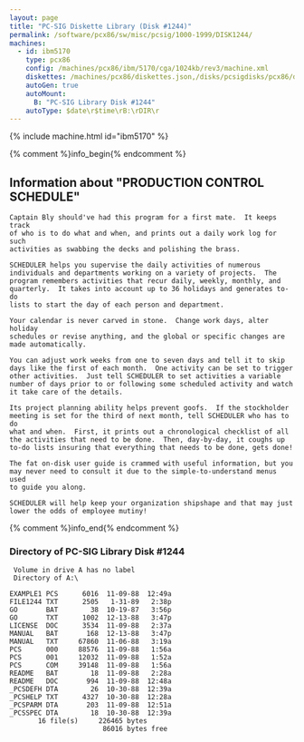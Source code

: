 ```yaml
---
layout: page
title: "PC-SIG Diskette Library (Disk #1244)"
permalink: /software/pcx86/sw/misc/pcsig/1000-1999/DISK1244/
machines:
  - id: ibm5170
    type: pcx86
    config: /machines/pcx86/ibm/5170/cga/1024kb/rev3/machine.xml
    diskettes: /machines/pcx86/diskettes.json,/disks/pcsigdisks/pcx86/diskettes.json
    autoGen: true
    autoMount:
      B: "PC-SIG Library Disk #1244"
    autoType: $date\r$time\rB:\rDIR\r
---
```


{% include machine.html id="ibm5170" %}

{% comment %}info_begin{% endcomment %}

## Information about "PRODUCTION CONTROL SCHEDULE"

    Captain Bly should've had this program for a first mate.  It keeps track
    of who is to do what and when, and prints out a daily work log for such
    activities as swabbing the decks and polishing the brass.
    
    SCHEDULER helps you supervise the daily activities of numerous
    individuals and departments working on a variety of projects.  The
    program remembers activities that recur daily, weekly, monthly, and
    quarterly.  It takes into account up to 36 holidays and generates to-do
    lists to start the day of each person and department.
    
    Your calendar is never carved in stone.  Change work days, alter holiday
    schedules or revise anything, and the global or specific changes are
    made automatically.
    
    You can adjust work weeks from one to seven days and tell it to skip
    days like the first of each month.  One activity can be set to trigger
    other activities.  Just tell SCHEDULER to set activities a variable
    number of days prior to or following some scheduled activity and watch
    it take care of the details.
    
    Its project planning ability helps prevent goofs.  If the stockholder
    meeting is set for the third of next month, tell SCHEDULER who has to do
    what and when.  First, it prints out a chronological checklist of all
    the activities that need to be done.  Then, day-by-day, it coughs up
    to-do lists insuring that everything that needs to be done, gets done!
    
    The fat on-disk user guide is crammed with useful information, but you
    may never need to consult it due to the simple-to-understand menus used
    to guide you along.
    
    SCHEDULER will help keep your organization shipshape and that may just
    lower the odds of employee mutiny!
{% comment %}info_end{% endcomment %}


### Directory of PC-SIG Library Disk #1244

     Volume in drive A has no label
     Directory of A:\

    EXAMPLE1 PCS      6016  11-09-88  12:49a
    FILE1244 TXT      2505   1-31-89   2:38p
    GO       BAT        38  10-19-87   3:56p
    GO       TXT      1002  12-13-88   3:47p
    LICENSE  DOC      3534  11-09-88   2:37a
    MANUAL   BAT       168  12-13-88   3:47p
    MANUAL   TXT     67860  11-06-88   3:19a
    PCS      000     88576  11-09-88   1:56a
    PCS      001     12032  11-09-88   1:52a
    PCS      COM     39148  11-09-88   1:56a
    README   BAT        18  11-09-88   2:28a
    README   DOC       994  11-09-88  12:48a
    _PCSDEFH DTA        26  10-30-88  12:39a
    _PCSHELP TXT      4327  10-30-88  12:28a
    _PCSPARM DTA       203  11-09-88  12:51a
    _PCSSPEC DTA        18  10-30-88  12:39a
           16 file(s)     226465 bytes
                           86016 bytes free
